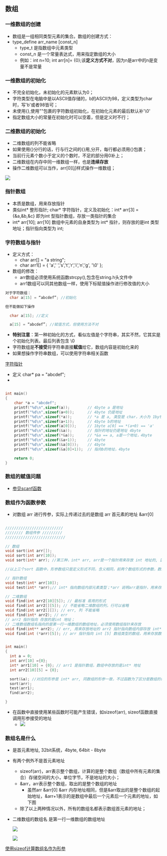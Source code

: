 ## 数组

### 一维数组的创建
- 数组是一组相同类型元素的集合。数组的创建方式：
- type_define arr_name [const_n]
  - type_t   是指数组中元素类型
  - const_n  是一个常量表达式，用来指定数组的大小
  - 例如：int n=10; int arr[n]= {0};该**定义方式不对**，因为n是arr中的n是变量不是常量

### 一维数组的初始化
- 不完全初始化，未初始化的元素默认为0；
- 字符类型在电脑中是以ASCII值存储的，b的ASCII为98，定义类型为char 时，写'b'或者98皆可；
- 未使用{},使用""包裹的字符数组初始化，在初始化元素的最后默认补'\0'
- 指定数组大小的常量在初始化时可以空着，但是定义时不行；

### 二维数组的初始化
- 二维数组的列不能省略
- 如果使用{}分行的话，行与行之间的{}用,分开，每行都必须用{}包裹；
- 当前行元素个数小于定义的个数时，不足的部分用0补上；
- 二维数组在内存中同一维数组一样，也是**连续存放**
- 操作二维数组可以当作，arr[0][j]样式操作一维数组；

![](./2dim_array.png)

### 指针数组
- 本质是数组，用来存放指针
- 类似int\* 整形指针; char\* 字符指针，定义及初始化：int* arr[3] = {&a,&b,&c} 即为int 型指针数组，存放一类指针的集合
- int* arr[10]; arr[10] 数组中元素的自身类型为 int* 指针，则存放的是int 类型地址；指针指向类型为 int;

### 字符数组与指针

- 定义方式：
  - char arr[] = "a string";
  - char arr1[] = { 'a',' ','s','t','r','i','n','g', '\0' };
- 数组的修改：
  - arr数组必须使用系统函数strcpy(),包含在string.h头文件中
  - arr1数组可以同其他数组一样，使用下标赋值操作进行修改值的大小

```C
对于字符数组：
  char a[15] = “abcdef”; //初始化

但不能做如下操作

  char a[15]; //定义

  a[15] = “abcdef”; //赋值方式，但使用方法不对
```

- **特别注意**：第一种初始化的方式，看似左值是个字符串，其实不然，它其实是个初始化列表。最后列表包含 \0
- 字符数组是**不接受**将字符串直接**赋值**给它，数组内容是初始化来的
- 如果想操作字符串数组，可以使用字符串相关函数

[字符指针](../Pointer/pointer.md/#字符指针)

- 定义 char* pa = "abcdef";
- 
```C

int main()
{
    char *a = "abcdef";
    printf("%d\n",sizeof(a));        // 4byte a 是地址
    printf("%d\n",sizeof(a+0));      // 4byte 仍是地址
    printf("%d\n",sizeof(*a));       // *a 是 a, 类型是 char，大小为 1byte
    printf("%d\n",sizeof(a+1));      // 4byte b的地址 
    printf("%d\n",sizeof(a[0]));     // 1byte a[0] == *(a+0) == 'a'
    printf("%d\n",sizeof(&a));       // 指针的地址仍是地址 4byte
    printf("%d\n",sizeof(*&a));      // *&a == a, a是一个地址，4byte
    printf("%d\n",sizeof(&a+1));     // 4byte
    printf("%d\n",sizeof(&a[0]));    // 4byte
    printf("%d\n",sizeof(&a[0]+1));  // 指向b的地址，4byte

    return 0;
}

```

### 数组的赋值问题
- [参见scanf函数](../LibFunctions/LibFunction.md/#scanf"10s"name)


### 数组作为函数参数

- 对数组 arr 进行传参，实际上传递过去的是数组 arr 首元素的地址 &arr[0]
```C

//////////////////////////
//////// 数组传参 /////////
///////////////////////////

// 数组
void sort(int arr[]);
void sort(int arr[10]);
void sort(int* arr); //第三种，int* arr, arr是一个指针用来存放 int 地址的, 区别于其他非数组的地址( sort(&a) )，为了函数能理解是数组，需要传入数组大小

//以上三个sort 函数中，形参数组只是定义形式不同，含义相同，前两个数组形式的参数，数组大小可以不写，可以写错(一般不建议)，都同第三种定义形式，是一个指针接受实参传递的地址

// 指针数组
void test(int* arr[10]);
void test(int* *arr);// int* 指向数组内部元素类型；*arr 说明arr是指针，用来存放地址的，数组名就是首元素地址；用来存放地址的 arr 指针指向数组内部存放 int* 地址的元素

// 二维数组
void find(int arr2[10][5]); // 最标准 易用的形式
void find(int arr2[][5]); // 不能省略二维数组的列，行可以省略
void find(int arr2[][]); // err, 列 不能省略
void find(int* arr2); // err
// arr2 指针指向 存放的是int 地址；
// 二维数组数组名指向的是第一行一维数组的数组地址，必须使用数组指针来存放
void find(int** arr2); // err, 用来存放地址的 arr2 指针指向数组内部存放 int* 类型的元素
void find(int (*arr)[5]); // arr 指针指向 int [5] 数组类型的数组，用来存放数组地址，符合二维数组的数组名传参


int main()
{
  int a = 0;
  int arr[10] ={0};
  int* arr1[10] = {0}; // arr1 是指针数组，数组中存放的是int* 地址
  int arr2[10][5] = {0};  

  sort(&a); //对应的形参是 int* arr, 同数组的形参一致，不过函数为了区分是数组的话也会同数组名一起传递数组大小
  sort(arr);
  test(arr1);
  find(arr2);

}

```
- 在函数中直接使用某些函数时可能产生错误，如sizeof(arr), sizeof函数直接调用形参接受的地址
  - ![](../Array/array_bubble_sort.png)

### 数组名是什么
- 是首元素地址, 32bit系统，4byte, 64bit - 8byte
- 有两个例外不是首元素地址
  - sizeof(arr)，arr表示整个数组，计算的是整个数组（数组中所有元素的集合）存储空间的大小，单位字节，不是地址的大小；
  - &arr，arr表示整个数组，取出的是整个数组的地址
    - 虽然arr &arr[0] &arr 内存地址相同，但是&arr取出的是整个数组的起始地址，&arr+1表示的是数组中最后一个元素后一个元素的地址，如下图
  - 除了以上两种情况以外，所有的数组名都表示数组首元素的地址；
- 二维数组的数组名 是第一行一维数组的数组地址

  ![](./array_name1.png)

  ![](./array_name2.png)

[使用sizeof计算数组名作为形参](../LibFunctions/LibFunction.md/#示例代码)